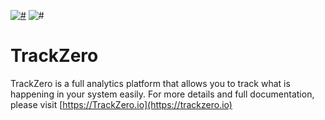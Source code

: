 [![#](https://img.shields.io/nuget/v/Leira.TrackZero.NetCore.svg?style=flat-square)](https://www.nuget.org/packages/Leira.TrackZero.NetCore)
![#](https://img.shields.io/github/license/leiratech/TrackZero.DotNetCore?style=flat-square)

# TrackZero
TrackZero is a full analytics platform that allows you to track what is happening in your system easily.
For more details and full documentation, please visit [https://TrackZero.io](https://trackzero.io)
